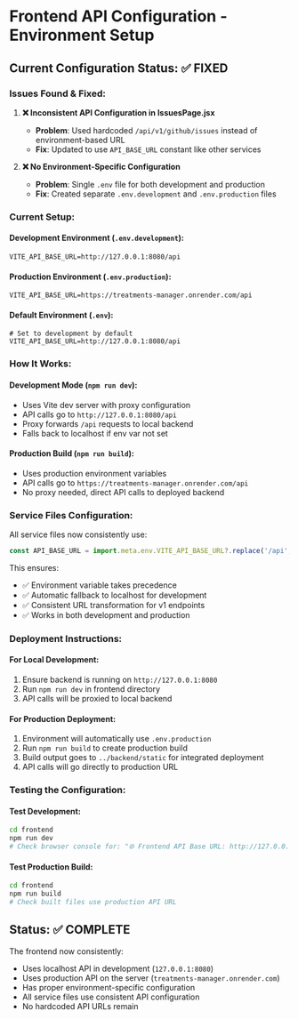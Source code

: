 # Frontend API Configuration - Environment Setup

## Current Configuration Status: ✅ FIXED

### Issues Found & Fixed:

1. **❌ Inconsistent API Configuration in IssuesPage.jsx**
   - **Problem**: Used hardcoded `/api/v1/github/issues` instead of environment-based URL
   - **Fix**: Updated to use `API_BASE_URL` constant like other services

2. **❌ No Environment-Specific Configuration**
   - **Problem**: Single `.env` file for both development and production
   - **Fix**: Created separate `.env.development` and `.env.production` files

### Current Setup:

#### Development Environment (`.env.development`):
```
VITE_API_BASE_URL=http://127.0.0.1:8080/api
```

#### Production Environment (`.env.production`):
```
VITE_API_BASE_URL=https://treatments-manager.onrender.com/api
```

#### Default Environment (`.env`):
```
# Set to development by default
VITE_API_BASE_URL=http://127.0.0.1:8080/api
```

### How It Works:

#### Development Mode (`npm run dev`):
- Uses Vite dev server with proxy configuration
- API calls go to `http://127.0.0.1:8080/api`
- Proxy forwards `/api` requests to local backend
- Falls back to localhost if env var not set

#### Production Build (`npm run build`):
- Uses production environment variables
- API calls go to `https://treatments-manager.onrender.com/api`
- No proxy needed, direct API calls to deployed backend

### Service Files Configuration:

All service files now consistently use:
```javascript
const API_BASE_URL = import.meta.env.VITE_API_BASE_URL?.replace('/api', '/api/v1') || 'http://127.0.0.1:8080/api/v1';
```

This ensures:
- ✅ Environment variable takes precedence
- ✅ Automatic fallback to localhost for development
- ✅ Consistent URL transformation for v1 endpoints
- ✅ Works in both development and production

### Deployment Instructions:

#### For Local Development:
1. Ensure backend is running on `http://127.0.0.1:8080`
2. Run `npm run dev` in frontend directory
3. API calls will be proxied to local backend

#### For Production Deployment:
1. Environment will automatically use `.env.production`
2. Run `npm run build` to create production build
3. Build output goes to `../backend/static` for integrated deployment
4. API calls will go directly to production URL

### Testing the Configuration:

#### Test Development:
```bash
cd frontend
npm run dev
# Check browser console for: "🌐 Frontend API Base URL: http://127.0.0.1:8080/api/v1"
```

#### Test Production Build:
```bash
cd frontend
npm run build
# Check built files use production API URL
```

## Status: ✅ COMPLETE

The frontend now consistently:
- Uses localhost API in development (`127.0.0.1:8080`)
- Uses production API on the server (`treatments-manager.onrender.com`)
- Has proper environment-specific configuration
- All service files use consistent API configuration
- No hardcoded API URLs remain
